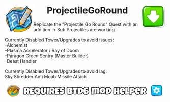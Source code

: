 <h1 align="center">
<a href="https://github.com/doombubbles/template-mod/releases/latest/download/ProjectileGoRound.dll">
    <img align="left" alt="Icon" height="90" src="Icon.png">
    <img align="right" alt="Download" height="75" src="https://raw.githubusercontent.com/gurrenm3/BTD-Mod-Helper/master/BloonsTD6%20Mod%20Helper/Resources/DownloadBtn.png">
</a>
ProjectileGoRound
</h1>



Replicate the "Projectile Go Round" Quest with an addition -> Sub Projectiles are working                                              

Currently Disabled Tower/Upgrades to avoid issues:                                              
-Alchemist                                                                                            
-Plasma Accelerator / Ray of Doom                                              
-Paragon Green Sentry (Master Builder)                                              
-Beast Handler                                              

Currently Disabled Tower/Upgrades to avoid lag:                                              
Sky Shredder Anti Moab Missile Attack                                                                                            

[![Requires BTD6 Mod Helper](https://raw.githubusercontent.com/gurrenm3/BTD-Mod-Helper/master/banner.png)](https://github.com/gurrenm3/BTD-Mod-Helper#readme)
